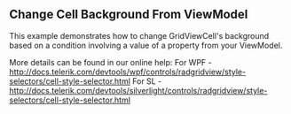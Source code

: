 ## Change Cell Background From ViewModel
This example demonstrates how to change GridViewCell's background based on a condition involving a value of a property from your ViewModel.

More details can be found in our online help:
For WPF - http://docs.telerik.com/devtools/wpf/controls/radgridview/style-selectors/cell-style-selector.html
For SL - http://docs.telerik.com/devtools/silverlight/controls/radgridview/style-selectors/cell-style-selector.html

[//]: <KeyWords: condition, cellstyleselector, property>